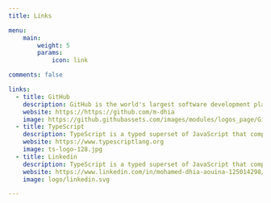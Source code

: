 ```yaml
---
title: Links

menu:
    main: 
        weight: 5
        params:
            icon: link

comments: false

links:
  - title: GitHub
    description: GitHub is the world's largest software development platform.
    website: https://https://github.com/m-dhia
    image: https://github.githubassets.com/images/modules/logos_page/GitHub-Mark.png
  - title: TypeScript
    description: TypeScript is a typed superset of JavaScript that compiles to plain JavaScript.
    website: https://www.typescriptlang.org
    image: ts-logo-128.jpg
  - title: Linkedin
    description: TypeScript is a typed superset of JavaScript that compiles to plain JavaScript.
    website: https://www.linkedin.com/in/mohamed-dhia-aouina-125014298/
    image: logo/linkedin.svg

---
```


